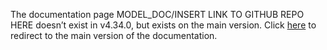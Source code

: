 The documentation page MODEL\_DOC/INSERT LINK TO GITHUB REPO HERE doesn’t exist in v4.34.0, but exists on the main version. Click [here](/docs/transformers/main/en/model_doc/INSERT%20LINK%20TO%20GITHUB%20REPO%20HERE) to redirect to the main version of the documentation.